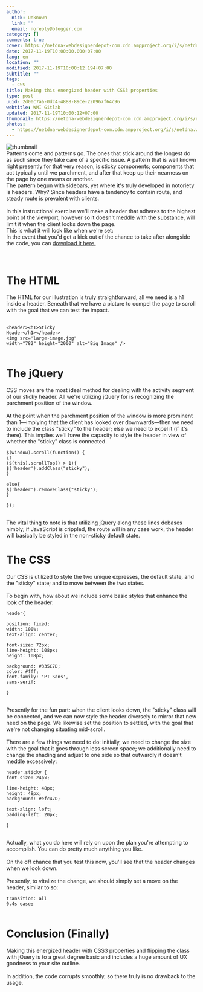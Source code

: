 ```yaml
---
author:
  nick: Unknown
  link: ""
  email: noreply@blogger.com
category: []
comments: true
cover: https://netdna-webdesignerdepot-com.cdn.ampproject.org/i/s/netdna.webdesignerdepot.com/uploads/2014/05/thumbnail8.jpg
date: 2017-11-19T10:00:00.000+07:00
lang: en
location: ""
modified: 2017-11-19T10:00:12.194+07:00
subtitle: ""
tags:
  - CSS
title: Making this energized header with CSS3 properties
type: post
uuid: 2d00c7aa-0dc4-4888-89ce-220967f64c96
webtitle: WMI Gitlab
updated: 2017-11-19T10:00:12+07:00
thumbnail: https://netdna-webdesignerdepot-com.cdn.ampproject.org/i/s/netdna.webdesignerdepot.com/uploads/2014/05/thumbnail8.jpg
photos:
  - https://netdna-webdesignerdepot-com.cdn.ampproject.org/i/s/netdna.webdesignerdepot.com/uploads/2014/05/thumbnail8.jpg
---
```


<img alt="thumbnail" src="https://netdna-webdesignerdepot-com.cdn.ampproject.org/i/s/netdna.webdesignerdepot.com/uploads/2014/05/thumbnail8.jpg"><br>Patterns come and patterns go. The ones that stick around the longest do as such since they take care of a specific issue. A pattern that is well known right presently for that very reason, is sticky components; components that act typically until we parchment, and after that keep up their nearness on the page by one means or another.<br>The pattern begun with sidebars, yet where it's truly developed in notoriety is headers. Why? Since headers have a tendency to contain route, and steady route is prevalent with clients.<br><br>In this instructional exercise we'll make a header that adheres to the highest point of the viewport, however so it doesn't meddle with the substance, will limit it when the client looks down the page.<br>This is what it will look like when we're set:<br>In the event that you'd get a kick out of the chance to take after alongside the code, you can&nbsp;<a href="http://netdna.webdesignerdepot.com/uploads7/how-to-create-an-animated-sticky-header-with-css3-and-jquery/download.zip" rel="noopener noreferer nofollow" target="_top">download it here.</a><br><br><br><h1>  The HTML<br></h1>The HTML for our illustration is truly straightforward, all we need is a h1 inside a header. Beneath that we have a picture to compel the page to scroll with the goal that we can test the impact.<br><br><pre><code>&lt;header&gt;&lt;h1&gt;Sticky Header&lt;/h1&gt;&lt;/header&gt; <br>&lt;img src="large-image.jpg" width="782" height="2000" alt="Big Image" /&gt;<br></code><br></pre><h1>  The jQuery<br></h1>CSS moves are the most ideal method for dealing with the activity segment of our sticky header. All we're utilizing jQuery for is recognizing the parchment position of the window.<br><br>At the point when the parchment position of the window is more prominent than 1—implying that the client has looked over downwards—then we need to include the class "sticky" to the header; else we need to expel it (if it's there). This implies we'll have the capacity to style the header in view of whether the "sticky" class is connected.<br><pre><code>$(window).scroll(function() { <br>if ($(this).scrollTop() &gt; 1){   <br>$('header').addClass("sticky"); <br>} <br>else{ <br>$('header').removeClass("sticky"); <br>} <br>});<br></code><span style="font-family: Times New Roman;"><span style="white-space: normal;"><br></span></span></pre>The vital thing to note is that utilizing jQuery along these lines debases nimbly; if JavaScript is crippled, the route will in any case work, the header will basically be styled in the non-sticky default state. <br><h1>  The CSS<br></h1>Our CSS is utilized to style the two unique expresses, the default state, and the "sticky" state; and to move between the two states.<br><br>To begin with, how about we include some basic styles that enhance the look of the header:<br><pre><code>header{ <br>position: fixed; <br>width: 100%; <br>text-align: center; <br>font-size: 72px; <br>line-height: 108px; <br>height: 108px; <br>background: #335C7D; <br>color: #fff; <br>font-family: 'PT Sans', sans-serif; <br>}<br></code><span style="font-family: Times New Roman;"><span style="white-space: normal;"><br></span></span></pre>Presently for the fun part: when the client looks down, the "sticky" class will be connected, and we can now style the header diversely to mirror that new need on the page. We likewise set the position to settled, with the goal that we're not changing situating mid-scroll.<br><br>There are a few things we need to do: initially, we need to change the size with the goal that it goes through less screen space; we additionally need to change the shading and adjust to one side so that outwardly it doesn't meddle excessively:<br><pre><code>header.sticky { <br>font-size: 24px; <br>line-height: 48px; <br>height: 48px; <br>background: #efc47D; <br>text-align: left; <br>padding-left: 20px; <br>}<br></code><span style="font-family: Times New Roman;"><span style="white-space: normal;"><br></span></span></pre>Actually, what you do here will rely on upon the plan you're attempting to accomplish. You can do pretty much anything you like.<br><br>On the off chance that you test this now, you'll see that the header changes when we look down.<br><br>Presently, to vitalize the change, we should simply set a move on the header, similar to so:<br><pre><code>transition: all 0.4s ease;<br></code><br></pre><h1>  Conclusion (Finally)<br></h1>Making this energized header with CSS3 properties and flipping the class with jQuery is to a great degree basic and includes a huge amount of UX goodness to your site outline.<br><br>In addition, the code corrupts smoothly, so there truly is no drawback to the usage.<script>document.querySelectorAll("pre,code");
  pretext.forEach(function (el) {
    el.classList.toggle("notranslate", true);
  });</script>